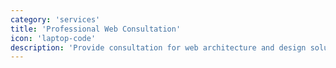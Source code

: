 ```yaml
---
category: 'services'
title: 'Professional Web Consultation'
icon: 'laptop-code'
description: 'Provide consultation for web architecture and design solution'
---
```

